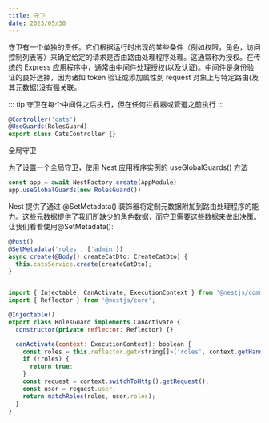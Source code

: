 ```yaml
---
title: 守卫
date: 2023/05/30
---
```


守卫有一个单独的责任。它们根据运行时出现的某些条件（例如权限，角色，访问控制列表等）来确定给定的请求是否由路由处理程序处理。这通常称为授权。在传统的 Express 应用程序中，通常由中间件处理授权(以及认证)。中间件是身份验证的良好选择，因为诸如 token 验证或添加属性到 request 对象上与特定路由(及其元数据)没有强关联。

::: tip
守卫在每个中间件之后执行，但在任何拦截器或管道之前执行
:::

```js
@Controller('cats')
@UseGuards(RolesGuard)
export class CatsController {}
```

全局守卫

为了设置一个全局守卫，使用 Nest 应用程序实例的 useGlobalGuards() 方法

```js
const app = await NestFactory.create(AppModule)
app.useGlobalGuards(new RolesGuard())
```

Nest 提供了通过 @SetMetadata() 装饰器将定制元数据附加到路由处理程序的能力。这些元数据提供了我们所缺少的角色数据，而守卫需要这些数据来做出决策。让我们看看使用@SetMetadata():
```js
@Post()
@SetMetadata('roles', ['admin'])
async create(@Body() createCatDto: CreateCatDto) {
  this.catsService.create(createCatDto);
}


import { Injectable, CanActivate, ExecutionContext } from '@nestjs/common';
import { Reflector } from '@nestjs/core';

@Injectable()
export class RolesGuard implements CanActivate {
  constructor(private reflector: Reflector) {}

  canActivate(context: ExecutionContext): boolean {
    const roles = this.reflector.get<string[]>('roles', context.getHandler());
    if (!roles) {
      return true;
    }
    const request = context.switchToHttp().getRequest();
    const user = request.user;
    return matchRoles(roles, user.roles);
  }
}

```